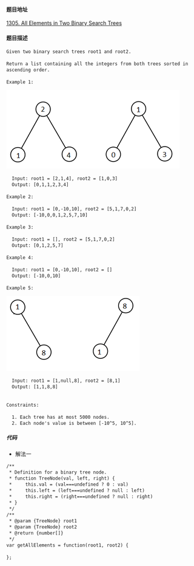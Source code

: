 #### 题目地址
[1305. All Elements in Two Binary Search Trees](https://leetcode.com/problems/all-elements-in-two-binary-search-trees/)
#### 题目描述
```
Given two binary search trees root1 and root2.

Return a list containing all the integers from both trees sorted in ascending order.

Example 1:
```
![1](../../assets/tree/2020-12-10/1.png)
```
  Input: root1 = [2,1,4], root2 = [1,0,3]
  Output: [0,1,1,2,3,4]

Example 2:

  Input: root1 = [0,-10,10], root2 = [5,1,7,0,2]
  Output: [-10,0,0,1,2,5,7,10]

Example 3:

  Input: root1 = [], root2 = [5,1,7,0,2]
  Output: [0,1,2,5,7]

Example 4:

  Input: root1 = [0,-10,10], root2 = []
  Output: [-10,0,10]

Example 5:
```
![1](../../assets/tree/2020-12-10/2.png)
```
  Input: root1 = [1,null,8], root2 = [8,1]
  Output: [1,1,8,8]
 

Constraints:

  1. Each tree has at most 5000 nodes.
  2. Each node's value is between [-10^5, 10^5].
```

##### 代码

- 解法一
```
/**
 * Definition for a binary tree node.
 * function TreeNode(val, left, right) {
 *     this.val = (val===undefined ? 0 : val)
 *     this.left = (left===undefined ? null : left)
 *     this.right = (right===undefined ? null : right)
 * }
 */
/**
 * @param {TreeNode} root1
 * @param {TreeNode} root2
 * @return {number[]}
 */
var getAllElements = function(root1, root2) {
    
};
```
